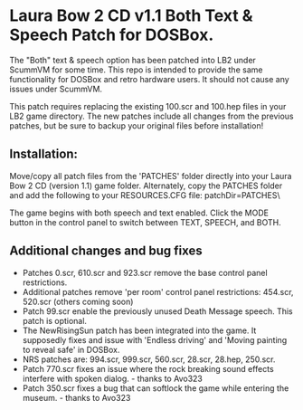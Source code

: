 # Laura Bow 2 CD v1.1 Both Text & Speech Patch for DOSBox.

The "Both" text & speech option has been patched into LB2 under ScummVM for some time. This repo is intended to provide the same functionality for DOSBox and retro hardware users. It should not cause any issues under ScummVM.

This patch requires replacing the existing 100.scr and 100.hep files in your LB2 game directory. The new patches include all changes from the previous patches, but be sure to backup your original files before installation!

## Installation:

Move/copy all patch files from the 'PATCHES' folder directly into your Laura Bow 2 CD (version 1.1) game folder. Alternately, copy the PATCHES folder and add the following to your RESOURCES.CFG file: patchDir=PATCHES\

The game begins with both speech and text enabled. Click the MODE button in the control panel to switch between TEXT, SPEECH, and BOTH.

## Additional changes and bug fixes

* Patches 0.scr, 610.scr and 923.scr remove the base control panel restrictions.
* Additional patches remove 'per room' control panel restrictions: 454.scr, 520.scr (others coming soon) 
* Patch 99.scr enable the previously unused Death Message speech. This patch is optional.
* The NewRisingSun patch has been integrated into the game. It supposedly fixes and issue with 'Endless driving' and 'Moving painting to reveal safe' in DOSBox.
* NRS patches are: 994.scr, 999.scr, 560.scr, 28.scr, 28.hep, 250.scr.
* Patch 770.scr fixes an issue where the rock breaking sound effects interfere with spoken dialog. - thanks to Avo323
* Patch 350.scr fixes a bug that can softlock the game while entering the museum. - thanks to Avo323

